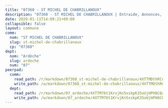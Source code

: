 ```yaml
---
title: "07360 - ST MICHEL DE CHABRILLANOUX"
description: "07360 - ST MICHEL DE CHABRILLANOUX | Entraide, Annonces, Initiatives"
date: 2020-01-11T14:09:21+09:00
collapsible: false
layout: commune
comm:
  nom: "ST MICHEL DE CHABRILLANOUX"
  slug: st-michel-de-chabrillanoux
  cp: "07360"
dept:
  nom: "Ardèche"
  slug: ardeche
  num: "07"
peerpad:
  comm:
    read_path: /r/markdown/07360_st-michel-de-chabrillanoux/4XTTMDthRCoJDXMAEZmfq65SxHhanbuAhd8hUZucdZc7ic7KU
    write_path: /w/markdown/07360_st-michel-de-chabrillanoux/4XTTMDthRCoJDXMAEZmfq65SxHhanbuAhd8hUZucdZc7ic7KU-K3TgUstMLgVJcEfCGZYQsTKFBYwsoDwUYgwMtzqZQUjG3KeJ5NKcoB2Q7jbvXpp3G7v2x9Zh2wYvwo6RxPPUxsRSE8Z7boZhJD26ewmHzqtaUWM7kMsK2o1r4X4uhfku17crw2Vt
  dept:
    read_path: /r/markdown/07_ardeche/4XTTM76t1KrvjKn5xskpK35oUjHPH8CQaLdMsC4TVbgaVPp9H
    write_path: /w/markdown/07_ardeche/4XTTM76t1KrvjKn5xskpK35oUjHPH8CQaLdMsC4TVbgaVPp9H-K3TgTz6XqMtb1TG26LozWQGWzYCmeEroVRKKCBntm7SADEzfC88gC5qx4GzHEVb3Y3CHH1FRtgCq45v9wokwFBFS6YysdmDNnD29f5C4C6FuF2ZpCUFJZY3XzmFx1kWscUwpw6qR
---
```



